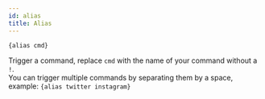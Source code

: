 ```yaml
---
id: alias
title: Alias
---
```


`{alias cmd}`

Trigger a command, replace `cmd` with the name of your command without a `!`.  
You can trigger multiple commands by separating them by a space, example: `{alias twitter instagram}`